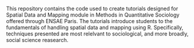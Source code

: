 This repository contains the code used to create tutorials designed for Spatial Data and Mapping module in Methods in Quantitative Sociology offered through ENSAE Paris. The tutorials introduce students to the fundamentals of handling spatial data and mapping using R. Specifically, techniques presented are most relelvant to sociological, and more broadly, social science reasearch.

